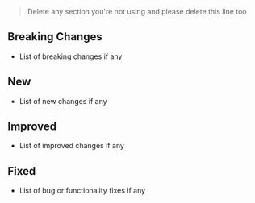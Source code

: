 > Delete any section you're not using and please delete this line too

## Breaking Changes

- List of breaking changes if any

## New

- List of new changes if any

## Improved

- List of improved changes if any

## Fixed

- List of bug or functionality fixes if any
